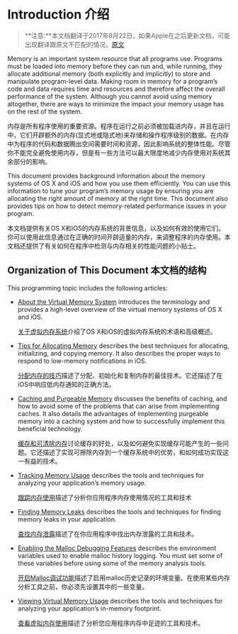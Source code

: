 # Introduction 介绍

> **注意:**本文档翻译于2017年8月22日，如果Apple在之后更新文档，可能出现翻译跟原文不匹配的情况。[原文](https://developer.apple.com/library/content/documentation/Performance/Conceptual/ManagingMemory/ManagingMemory.html#//apple_ref/doc/uid/10000160-SW1)

Memory is an important system resource that all programs use. Programs must be loaded into memory before they can run and, while running, they allocate additional memory (both explicitly and implicitly) to store and manipulate program-level data. Making room in memory for a program’s code and data requires time and resources and therefore affect the overall performance of the system. Although you cannot avoid using memory altogether, there are ways to minimize the impact your memory usage has on the rest of the system.

内存是所有程序使用的重要资源。程序在运行之前必须被加载进内存，并且在运行中，它们开辟额外的内存(显式地或隐式地)来存储和操作程序级别的数据。在内存中为程序的代码和数据腾出空间需要时间和资源，因此影响系统的整体性能。尽管你不能完全避免使用内存，但是有一些方法可以最大限度地减少内存使用对系统其余部分的影响。

This document provides background information about the memory systems of OS X and iOS and how you use them efficiently. You can use this information to tune your program’s memory usage by ensuring you are allocating the right amount of memory at the right time. This document also provides tips on how to detect memory-related performance issues in your program.

本文档提供有关OS X和iOS的内存系统的背景信息，以及如何有效的使用它们。你可以使用此信息通过在正确的时间开辟适量的内存，来调整程序的内存使用。本文档还提供了有关如何在程序中检测与内存相关的性能问题的小贴士。

## Organization of This Document 本文档的结构
This programming topic includes the following articles:

* [About the Virtual Memory System](https://developer.apple.com/library/content/documentation/Performance/Conceptual/ManagingMemory/Articles/AboutMemory.html#//apple_ref/doc/uid/20001880-BCICIHAB) introduces the terminology and provides a high-level overview of the virtual memory systems of OS X and iOS.

     [关于虚拟内存系统](AboutTheVirtualMemorySystem.md)介绍了OS X和iOS的虚拟内存系统的术语和高级概述。

* [Tips for Allocating Memory](https://developer.apple.com/library/content/documentation/Performance/Conceptual/ManagingMemory/Articles/MemoryAlloc.html#//apple_ref/doc/uid/20001881-CJBCFDGA) describes the best techniques for allocating, initializing, and copying memory. It also describes the proper ways to respond to low-memory notifications in iOS.

	[分配内存的技巧](TipsForAllocatingMemory.md)描述了分配、初始化和复制内存的最佳技术。它还描述了在iOS中响应低内存通知的正确方法。
      
* [Caching and Purgeable Memory](https://developer.apple.com/library/content/documentation/Performance/Conceptual/ManagingMemory/Articles/CachingandPurgeableMemory.html#//apple_ref/doc/uid/TP40013104-SW1) discusses the benefits of caching, and how to avoid some of the problems that can arise from implementing caches. It also details the advantages of implementing purgeable memory into a caching system and how to successfully implement this beneficial technology.

    [缓存和可清除内存](CachingAndPurgeableMemory.md)讨论缓存的好处，以及如何避免实现缓存可能产生的一些问题。它还描述了实现可擦除内存到一个缓存系统中的优势，和如何成功实现这一有益的技术。

* [Tracking Memory Usage](https://developer.apple.com/library/content/documentation/Performance/Conceptual/ManagingMemory/Articles/FindingPatterns.html#//apple_ref/doc/uid/20001882-CJBJFIDD) describes the tools and techniques for analyzing your application’s memory usage.

	[跟踪内存使用](TrackingMemoryUsage.md)描述了分析你应用程序内存使用情况的工具和技术

* [Finding Memory Leaks](https://developer.apple.com/library/content/documentation/Performance/Conceptual/ManagingMemory/Articles/FindingLeaks.html#//apple_ref/doc/uid/20001883-CJBJFIDD) describes the tools and techniques for finding memory leaks in your application.


	[查找内存泄露](FindingMemoryLeaks.md)描述了在你应用程序中找出内存泄露的工具和技术。

* [Enabling the Malloc Debugging Features](https://developer.apple.com/library/content/documentation/Performance/Conceptual/ManagingMemory/Articles/MallocDebug.html#//apple_ref/doc/uid/20001884-CJBJFIDD) describes the environment variables used to enable malloc history logging. You must set some of these variables before using some of the memory analysis tools.

     [开启Malloc调试功能](EnablingTheMallocDebuggingFeatures.md)描述了启用malloc历史记录的环境变量。在使用某些内存分析工具之前，你必须先设置其中的一些变量。

* [Viewing Virtual Memory Usage](https://developer.apple.com/library/content/documentation/Performance/Conceptual/ManagingMemory/Articles/VMPages.html#//apple_ref/doc/uid/20001985-CJBJFIDD) describes the tools and techniques for analyzing your application’s in-memory footprint.

	[查看虚拟内存使用](ViewingVirtualMemoryUsage.md)描述了分析您应用程序内存中足迹的工具和技术。